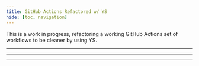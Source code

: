 ```yaml
---
title: GitHub Actions Refactored w/ YS
hide: [toc, navigation]
---
```


This is a work in progress, refactoring a working GitHub Actions set of
workflows to be cleaner by using YS.

----

----

----

<script src="https://gist.github.com/ingydotnet/e7a79746da37f75f17af2bbb064a76a3.js"></script>
